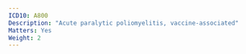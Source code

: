 ```yaml
---
ICD10: A800
Description: "Acute paralytic poliomyelitis, vaccine-associated"
Matters: Yes
Weight: 2
---
```


